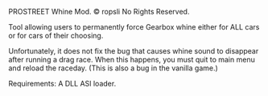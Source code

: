 PROSTREET Whine Mod. © ropsli No Rights Reserved.

Tool allowing users to permanently force Gearbox whine either for ALL cars or for cars of their choosing. 

Unfortunately, it does not fix the bug that causes whine sound to disappear after running a drag race. When this happens, you must quit to main menu and reload the raceday. (This is also a bug in the vanilla game.)

Requirements:
A DLL ASI loader.
